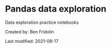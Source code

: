 # Pandas data exploration
Data exploration practice notebooks

Created by: Ben Fridolin

Last modified: 2021-08-17
